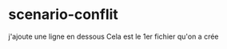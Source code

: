 scenario-conflit
================
j'ajoute une ligne en dessous
Cela est le 1er fichier qu'on a crée
